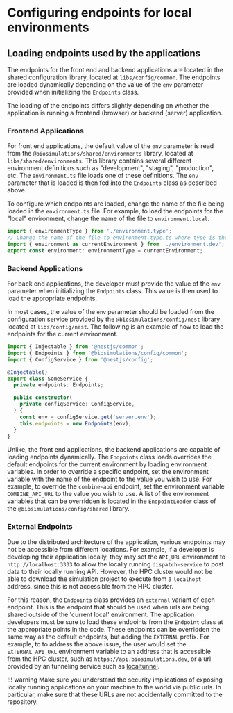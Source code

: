 # Configuring endpoints for local environments
## Loading endpoints used by the applications
The endpoints for the front end and backend applications are located in the shared configuration library, located at `libs/config/common`. The endpoints are loaded dynamically depending on the value of the `env` parameter provided when initializing the `Endpoints` class. 

The loading of the endpoints differs slightly depending on whether the application is running a frontend (browser) or backend (server) application.
### Frontend Applications
For front end applications, the default value of the `env` parameter is read from the `@biosimulations/shared/environments` library, located at `libs/shared/environments`. This library contains several different environment definitions such as "development", "staging", "production", etc. The `environment.ts` file loads one of these definitions.  The `env` parameter that is loaded is then fed into the `Endpoints` class as described above.

To configure which endpoints are loaded, change the name of the file being loaded in the `environment.ts` file. For example, to load the endpoints for the "local" environment, change the name of the file to `environment.local`.

```typescript
import { environmentType } from './environment.type';
// Change the name of the file to environment.type.ts where type is the name of the environment you wish to load
import { environment as currentEnvironment } from './environment.dev';
export const environment: environmentType = currentEnvironment;
```

### Backend Applications

For back end applications, the developer must provide the value of the `env` parameter when initializing the `Endpoints` class. This value is then used to load the appropriate endpoints.

In most cases, the value of the `env` parameter should be loaded from the configuration service provided by the `@biosimulations/config/nest` library located at `libs/config/nest`. The following is an example of how to load the endpoints for the current environment.

```typescript
import { Injectable } from '@nestjs/common';
import { Endpoints } from '@biosimulations/config/common';
import { ConfigService } from '@nestjs/config';

@Injectable()
export class SomeService {
  private endpoints: Endpoints;

  public constructor(
    private configService: ConfigService,
  ) {
    const env = configService.get('server.env');
    this.endpoints = new Endpoints(env);
  }
}
```
Unlike, the front end applications, the backend applications are capable of loading endpoints dynamically. The `Endpoints` class loads overrides the default endpoints for the current environment by loading environment variables. In order to override a specific endpoint, set the environment variable with the name of the endpoint to the value you wish to use. For example, to override the `combine-api` endpoint, set the environment variable `COMBINE_API_URL` to the value you wish to use.
A list of the environment variables that can be overridden is located in the `EndpointLoader` class of the `@biosimulations/config/shared` library.
### External Endpoints 

Due to the distributed architecture of the application, various endpoints may not be accessible from different locations. For example, if a developer is developing their application locally, they may set the `API_URL` environment to `http://localhost:3333` to allow the locally running `dispatch-service` to post data to their locally running API. However, the HPC cluster would not be able to download the simulation project to execute from a `localhost` address, since this is not accessible from the HPC cluster. 

For this reason, the `Endpoints` class provides an `external` variant of each endpoint. This is the endpoint that should be used when urls are being shared outside of the 'current local' environment. The application developers must be sure to load these endpoints from the `Endpoint` class at the appropriate points in the code. These endpoints can be overridden the same way as the default endpoints, but adding the `EXTERNAL` prefix. For example, to to address the above issue, the user would set the `EXTERNAL_API_URL` environment variable to an address that is accessible from the HPC cluster, such as `https://api.biosimulations.dev`, or a url provided by an tunneling service such as [localtunnel](http://localtunnel.github.io/www/).

!!! warning 
    Make sure you understand the security implications of exposing locally running applications on your machine to the world via public urls. In particular, make sure that these URLs are not accidentally committed to the repository.
